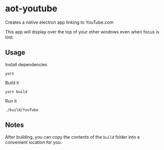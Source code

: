 # aot-youtube

Creates a native electron app linking to YouTube.com

This app will display over the top of your other windows even when focus is lost.

## Usage

Install dependencies

`yarn`

Build it

`yarn build`

Run it

`./build/YouTube`

## Notes

After building, you can copy the contents of the `build` folder into a convenient location for you.
